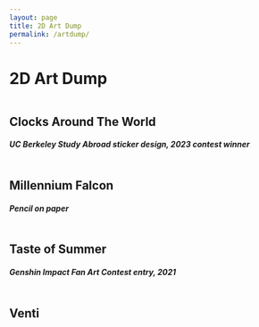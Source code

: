 ```yaml
---
layout: page
title: 2D Art Dump
permalink: /artdump/
---
```


# 2D Art Dump

<section id="two">
    <div class="row">
        <div class="column">
            <article class="work-item">
                <a href="../images/fulls/sticker.jpg" class="image fit thumb"><img src="../images/art/sticker.jpg" alt="" /></a>
                <h2>Clocks Around The World</h2>
                <h5>UC Berkeley Study Abroad sticker design, 2023 contest winner </h5>
            </article>
            <article class="work-item">
                <a href="../images/art/falcon.png" class="image fit thumb"><img src="../images/art/falcon.png" alt="" /></a>
                <h2>Millennium Falcon</h2>
                <h5>Pencil on paper</h5>
            </article>
        </div>
        <div class="column">
            <article class="work-item">
                <a href="../images/art/ToS/ToS4.jpg" class="image fit thumb"><img src="../images/art/ToS/ToS4.jpg" alt="" /></a>
                <h2>Taste of Summer</h2>
                <h5>Genshin Impact Fan Art Contest entry, 2021 </h5>
            </article>
            <article class="work-item">
                <a href="../images/art/venti.jpg" class="image fit thumb"><img src="../images/art/venti.jpg" alt="" /></a>
                <h2>Venti</h2>
            </article>
        </div>
    </div>
</section>

